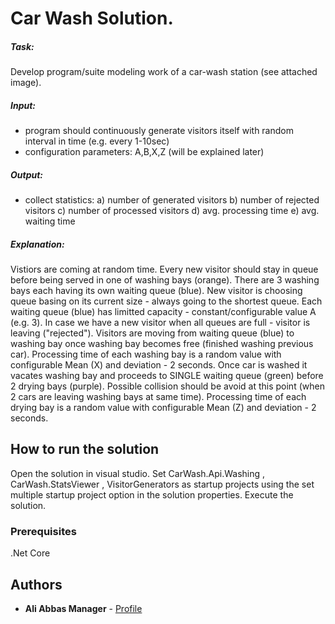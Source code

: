 # Car Wash Solution. 

##### Task:
Develop program/suite modeling work of a car-wash station (see attached image).

##### Input: 
 - program should continuously generate visitors itself with random interval in time (e.g. every 1-10sec)
 - configuration parameters: A,B,X,Z (will be explained later)

##### Output:
 - collect statistics: 
   a) number of generated visitors
   b) number of rejected visitors
   c) number of processed visitors
   d) avg. processing time
   e) avg. waiting time

##### Explanation: 
Vistiors are coming at random time. Every new visitor should stay in queue before being served in one of washing bays (orange).
There are 3 washing bays each having its own waiting queue (blue). 
New visitor is choosing queue basing on its current size - always going to the shortest queue.
Each waiting queue (blue) has limitted capacity - constant/configurable value A (e.g. 3).
In case we have a new visitor when all queues are full - visitor is leaving ("rejected").
Visitors are moving from waiting queue (blue) to washing bay once washing bay becomes free (finished washing previous car).
Processing time of each washing bay is a random value with configurable Mean (X) and deviation - 2 seconds.
Once car is washed it vacates washing bay and proceeds to SINGLE waiting queue (green) before 2 drying bays (purple).
Possible collision should be avoid at this point (when 2 cars are leaving washing bays at same time).
Processing time of each drying bay is a random value with configurable Mean (Z) and deviation - 2 seconds.

## How to run the solution

Open the solution in visual studio. Set CarWash.Api.Washing , CarWash.StatsViewer , VisitorGenerators as startup projects using the set multiple startup project option in the solution properties. Execute the solution. 

### Prerequisites
.Net Core 

## Authors

* **Ali Abbas Manager** - [Profile](https://github.com/aliabbasmanager)